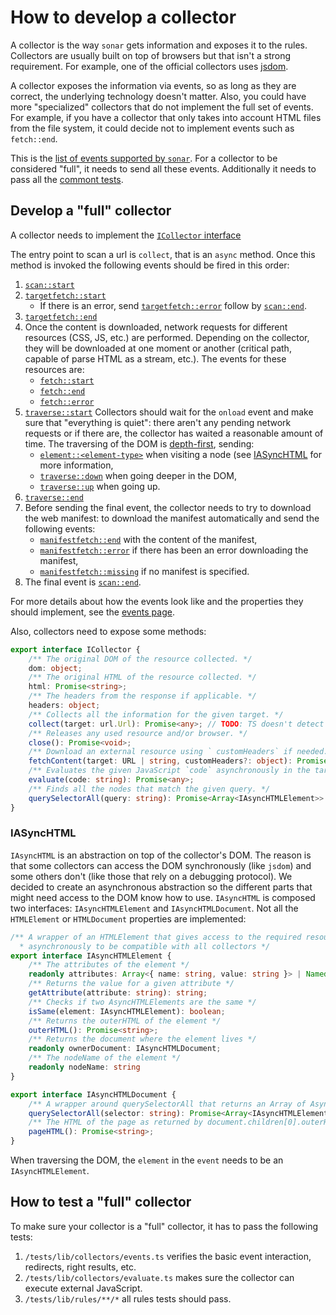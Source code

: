 # How to develop a collector

A collector is the way `sonar` gets information and exposes it to the
rules. Collectors are usually built on top of browsers but that isn't
a strong requirement. For example, one of the official collectors uses
[jsdom](https://github.com/tmpvar/jsdom).

A collector exposes the information via events, so as long as they
are correct, the underlying technology doesn't matter. Also, you could
have more "specialized" collectors that do not implement the full set
of events. For example, if you have a collector that only takes into
account HTML files from the file system, it could decide not to
implement events such as `fetch::end`.

This is the [list of events supported by `sonar`](./events.md). For
a collector to be considered "full", it needs to send all these events.
Additionally it needs to pass all the [commont
tests](#how-to-test-a-full-collector).

## Develop a "full" collector

A collector needs to implement the [`ICollector`
interface](https://github.com/sonarwhal/sonar/blob/master/src/lib/types/collector.ts)

The entry point to scan a url is `collect`, that is an `async` method.
Once this method is invoked the following events should be fired in
this order:

1. [`scan::start`](./events.md#scanstart)
1. [`targetfetch::start`](./events.md#targetfetchstart)
   * If there is an error, send [`targetfetch::error`](./events.md#targetfetcherror)
     follow by [`scan::end`](./events.md#targetfetchend).
1. [`targetfetch::end`](./events.md#targetfetchend)
1. Once the content is downloaded, network requests for different resources
   (CSS, JS, etc.) are performed. Depending on the collector, they will be
   downloaded at one moment or another (critical path, capable of parse HTML
   as a stream, etc.). The events for these resources are:
   * [`fetch::start`](./events.md#fetchstart)
   * [`fetch::end`](./events.md#fetchend)
   * [`fetch::error`](./events.md#fetcherror)
1. [`traverse::start`](./events.md#traversestart)
   Collectors should wait for the `onload` event and make sure that "everything
   is quiet": there aren't any pending network requests or if there are, the
   collector has waited a reasonable amount of time.
   The traversing of the DOM is [depth-first](https://en.wikipedia.org/wiki/Depth-first_search),
   sending:
   * [`element::<element-type>`](./events.md#elementelement-type)
     when visiting a node (see [IASyncHTML](#iasynchtml) for more information,
   * [`traverse::down`](./events.md#traversedown) when going deeper in the DOM,
   * [`traverse::up`](./events.md#traverse::up) when going up.
1. [`traverse::end`](./events.md#traverse::end)
1. Before sending the final event, the collector needs to try to download the
   web manifest: to download the manifest automatically and send the following
   events:
   * [`manifestfetch::end`](./events.md#manifestfetchend) with the content of
     the manifest,
   * [`manifestfetch::error`](./events.md#manifestfetchend) if there has been
     an error downloading the manifest,
   * [`manifestfetch::missing`](./events.md#manifestfetchend) if no manifest
     is specified.
1. The final event is [`scan::end`](./events.md#scanend).

For more details about how the events look like and the properties they
should implement, see the [events page](,/.events.md).

Also, collectors need to expose some methods:

```ts
export interface ICollector {
    /** The original DOM of the resource collected. */
    dom: object;
    /** The original HTML of the resource collected. */
    html: Promise<string>;
    /** The headers from the response if applicable. */
    headers: object;
    /** Collects all the information for the given target. */
    collect(target: url.Url): Promise<any>; // TODO: TS doesn't detect correctly `pify` promises
    /** Releases any used resource and/or browser. */
    close(): Promise<void>;
    /** Download an external resource using ` customHeaders` if needed. */
    fetchContent(target: URL | string, customHeaders?: object): Promise<INetworkData>;
    /** Evaluates the given JavaScript `code` asynchronously in the target. */
    evaluate(code: string): Promise<any>;
    /** Finds all the nodes that match the given query. */
    querySelectorAll(query: string): Promise<Array<IAsyncHTMLElement>>
}
```

### IASyncHTML

`IAsyncHTML` is an abstraction on top of the collector's DOM. The reason
is that some collectors can access the DOM synchronously (like `jsdom`)
and some others don't (like those that rely on a debugging protocol).
We decided to create an asynchronous abstraction so the different parts
that might need access to the DOM know how to use. `IAsyncHTML` is
composed two interfaces: `IAsyncHTMLElement` and `IAsyncHTMLDocument`.
Not all the `HTMLElement` or `HTMLDocument` properties are implemented:

```ts
/** A wrapper of an HTMLElement that gives access to the required resources
  * asynchronously to be compatible with all collectors */
export interface IAsyncHTMLElement {
    /** The attributes of the element */
    readonly attributes: Array<{ name: string, value: string }> | NamedNodeMap;
    /** Returns the value for a given attribute */
    getAttribute(attribute: string): string;
    /** Checks if two AsyncHTMLElements are the same */
    isSame(element: IAsyncHTMLElement): boolean;
    /** Returns the outerHTML of the element */
    outerHTML(): Promise<string>;
    /** Returns the document where the element lives */
    readonly ownerDocument: IAsyncHTMLDocument;
    /** The nodeName of the element */
    readonly nodeName: string
}

export interface IAsyncHTMLDocument {
    /** A wrapper around querySelectorAll that returns an Array of AsyncHTMLElements instead of a NodeList */
    querySelectorAll(selector: string): Promise<Array<IAsyncHTMLElement>>
    /** The HTML of the page as returned by document.children[0].outerHTML or similar */
    pageHTML(): Promise<string>;
}
```

When traversing the DOM, the `element` in the `event` needs to be an
`IAsyncHTMLElement`.

## How to test a "full" collector

To make sure your collector is a "full" collector, it has to pass the
following tests:

1. `/tests/lib/collectors/events.ts` verifies the basic event interaction,
   redirects, right results, etc.
1. `/tests/lib/collectors/evaluate.ts` makes sure the collector can execute
   external JavaScript.
1. `/tests/lib/rules/**/*` all rules tests should pass.
